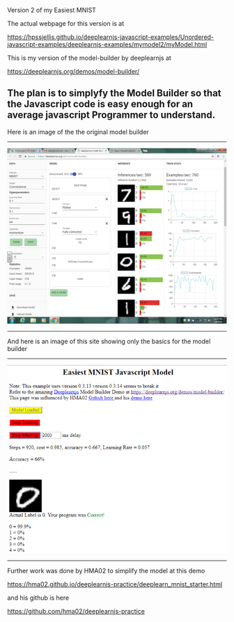 

Version 2 of my Easiest MNIST

The actual webpage for this version is at 

https://hpssjellis.github.io/deeplearnjs-javascript-examples/Unordered-javascript-examples/deeplearnjs-examples/mymodel2/myModel.html

This is my version of the model-builder by deeplearnjs at

https://deeplearnjs.org/demos/model-builder/


## The plan is to simplyfy the Model Builder so that the Javascript code is easy enough for an average javascript Programmer to understand.


Here is an image of the the original model builder


**********************************************************************************
![](model-builderMNIST.png)
**********************************************************************************

And here is an image of this site showing only the basics for the model builder


**********************************************************************************
![](easierMNIST.png)
**********************************************************************************










Further work was done by HMA02 to simplify the model at this demo

https://hma02.github.io/deeplearnjs-practice/deeplearn_mnist_starter.html


and his github is here

https://github.com/hma02/deeplearnjs-practice




